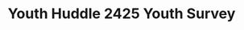 ---
title: Youth Huddle 2425 Youth Survey
redirect_to: https://forms.gle/dUZT2tKzfow6kzbd6
redirect_from: 
  - /YH2425-YouthSurvey
  - /yh2425-youthsurvey
---